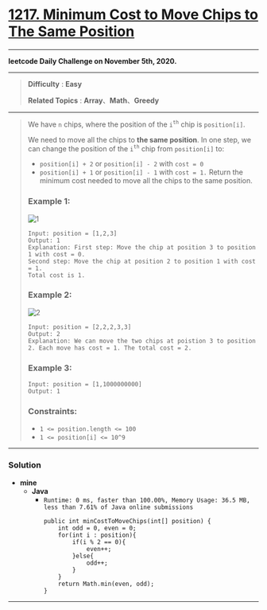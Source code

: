 # [1217. Minimum Cost to Move Chips to The Same Position](https://leetcode.com/problems/minimum-cost-to-move-chips-to-the-same-position/)

---

**leetcode Daily Challenge on November 5th, 2020.**

---

> **Difficulty** : **Easy**
>
> **Related Topics** : **Array**、**Math**、**Greedy**

---

> We have `n` chips, where the position of the `i`<sup>`th`</sup> chip is `position[i]`.
>
> We need to move all the chips to **the same position**. In one step, we can change the position of the `i`<sup>`th`</sup> chip from `position[i]` to:
> * `position[i] + 2` or `position[i] - 2` with `cost = 0`
> * `position[i] + 1` or `position[i] - 1` with `cost = 1.`
> Return the minimum cost needed to move all the chips to the same position.
>
>
>
> ### Example 1:
> ![1](https://assets.leetcode.com/uploads/2020/08/15/chips_e1.jpg)
> ```
> Input: position = [1,2,3]
> Output: 1
> Explanation: First step: Move the chip at position 3 to position 1 with cost = 0.
> Second step: Move the chip at position 2 to position 1 with cost = 1.
> Total cost is 1.
> ```
>
> ### Example 2:
> ![2](https://assets.leetcode.com/uploads/2020/08/15/chip_e2.jpg)
> ```
> Input: position = [2,2,2,3,3]
> Output: 2
> Explanation: We can move the two chips at poistion 3 to position 2. Each move has cost = 1. The total cost = 2.
> ```
>
> ### Example 3:
> ```
> Input: position = [1,1000000000]
> Output: 1
> ```
>
> ### Constraints:
> * `1 <= position.length <= 100`
> * `1 <= position[i] <= 10^9`

---


### Solution
* **mine**
  * **Java**
    * `Runtime: 0 ms, faster than 100.00%, Memory Usage: 36.5 MB, less than 7.61% of Java online submissions`
      ```
      public int minCostToMoveChips(int[] position) {
          int odd = 0, even = 0;
          for(int i : position){
              if(i % 2 == 0){
                  even++;
              }else{
                  odd++;
              }
          }
          return Math.min(even, odd);
      }
      ```


---


